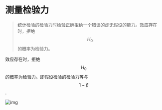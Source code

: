 # 测量检验力

> 统计检验的检验力时检验正确拒绝一个错误的虚无假设的能力。效应存在时，拒绝$$H_0$$的概率为检验力。

效应存在时，拒绝$$H_0$$ 的概率为检验力。即假设检验的检验力等与$$1-\beta$$.

![img](/api/file/image/ln/假设检验力.png)

